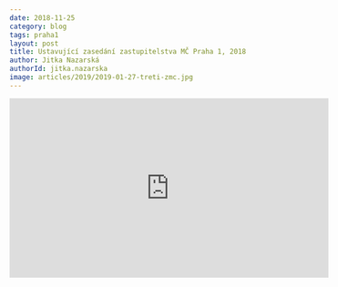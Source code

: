 ```yaml
---
date: 2018-11-25
category: blog
tags: praha1
layout: post
title: Ustavující zasedání zastupitelstva MČ Praha 1, 2018
author: Jitka Nazarská
authorId: jitka.nazarska
image: articles/2019/2019-01-27-treti-zmc.jpg
---
```


<iframe width="560" height="315" src="https://www.youtube.com/embed/b1GxoWzfNjA" frameborder="0" allow="accelerometer; autoplay; encrypted-media; gyroscope; picture-in-picture" allowfullscreen></iframe>